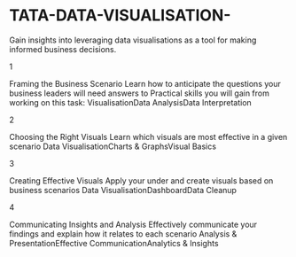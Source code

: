 # TATA-DATA-VISUALISATION-
Gain insights into leveraging data visualisations as a tool for making informed business decisions.

1

Framing the Business Scenario
Learn how to anticipate the questions your business leaders will need answers to
Practical skills you will gain from working on this task:
VisualisationData AnalysisData Interpretation

2

Choosing the Right Visuals
Learn which visuals are most effective in a given scenario
Data VisualisationCharts & GraphsVisual Basics

3

Creating Effective Visuals
Apply your under and create visuals based on business scenarios
Data VisualisationDashboardData Cleanup

4

Communicating Insights and Analysis
Effectively communicate your findings and explain how it relates to each scenario
Analysis & PresentationEffective CommunicationAnalytics & Insights
